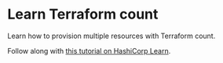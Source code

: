 # Learn Terraform count

Learn how to provision multiple resources with Terraform count.

Follow along with [this tutorial on HashiCorp Learn](https://learn.hashicorp.com/tutorials/terraform/count).
